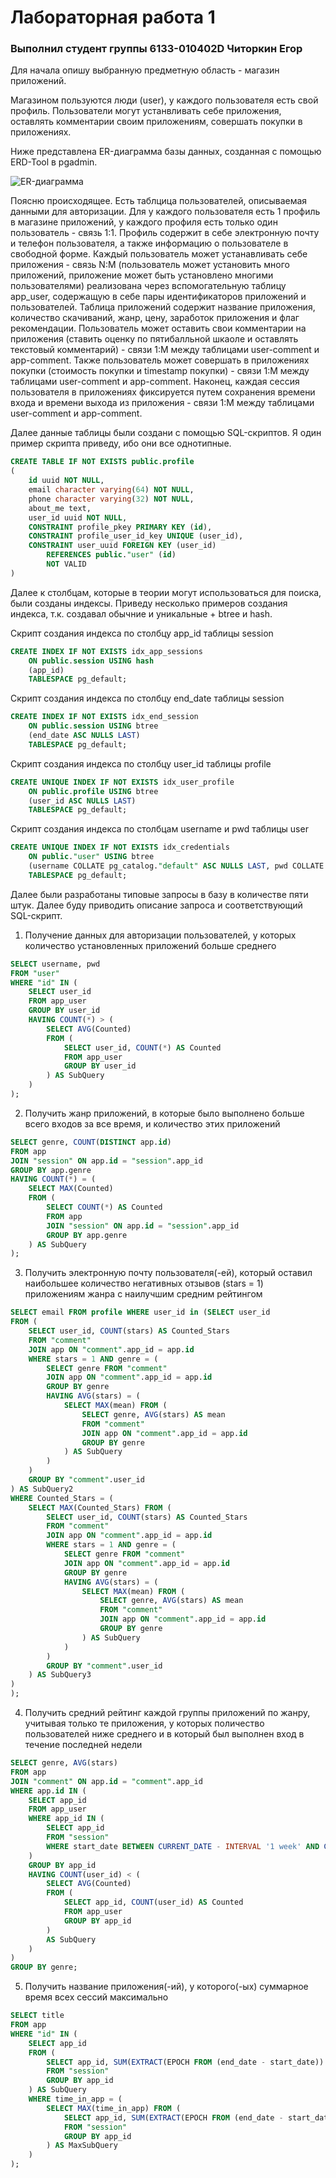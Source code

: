 # Лабораторная работа 1
### Выполнил студент группы 6133-010402D Читоркин Егор

Для начала опишу выбранную предметную область - магазин приложений.

Магазином пользуются люди (user), у каждого пользователя есть свой профиль. Пользователи могут устанвливать себе приложения, оставлять комментарии своим приложениям, совершать покупки в приложениях.

Ниже представлена ER-диаграмма базы данных, созданная с помощью ERD-Tool в pgadmin.

![ER-диаграмма](/ЛР1/img/scheme.png)

Поясню происходящее. Есть таблцица пользователей, описываемая данными для авторизации. Для у каждого пользователя есть 1 профиль в магазине приложений, у каждого профиля есть только один пользователь - связь 1:1. Профиль содержит в себе электронную почту и телефон пользователя, а также информацию о пользователе в свободной форме. Каждый пользователь может устанавливать себе приложения - связь N:M (пользователь может установить много приложений, приложение может быть установлено многими пользователями) реализована через вспомогательную таблицу app_user, содержащую в себе пары идентификаторов приложений и пользователей. Таблица приложений содержит название приложения, количество скачиваний, жанр, цену, заработок приложения и флаг рекомендации. Пользователь может оставить свои комментарии на приложения (ставить оценку по пятибалльной шкаоле и оставлять текстовый комментарий) - связи 1:М между таблицами user-comment и app-comment. Также пользователь может совершать в приложениях покупки (стоимость покупки и timestamp покупки) - связи 1:М между таблицами user-comment и app-comment. Наконец, каждая сессия пользователя в приложениях фиксируется путем сохранения времени входа и времени выхода из приложения - связи 1:М между таблицами user-comment и app-comment.

Далее данные таблицы были создани с помощью  SQL-скриптов. Я один пример скрипта приведу, ибо они все однотипные.

```sql
CREATE TABLE IF NOT EXISTS public.profile
(
    id uuid NOT NULL,
    email character varying(64) NOT NULL,
    phone character varying(32) NOT NULL,
    about_me text,
    user_id uuid NOT NULL,
    CONSTRAINT profile_pkey PRIMARY KEY (id),
    CONSTRAINT profile_user_id_key UNIQUE (user_id),
    CONSTRAINT user_uuid FOREIGN KEY (user_id)
        REFERENCES public."user" (id)
        NOT VALID
)
```

Далее к столбцам, которые в теории могут использоваться для поиска, были созданы индексы. Приведу несколько примеров создания индекса, т.к. создавал обычние и уникальные + btree и hash.

Скрипт создания индекса по столбцу app_id таблицы session
```sql
CREATE INDEX IF NOT EXISTS idx_app_sessions
    ON public.session USING hash
    (app_id)
    TABLESPACE pg_default;
```

Скрипт создания индекса по столбцу end_date таблицы session
```sql
CREATE INDEX IF NOT EXISTS idx_end_session
    ON public.session USING btree
    (end_date ASC NULLS LAST)
    TABLESPACE pg_default;
```

Скрипт создания индекса по столбцу user_id таблицы profile
```sql
CREATE UNIQUE INDEX IF NOT EXISTS idx_user_profile
    ON public.profile USING btree
    (user_id ASC NULLS LAST)
    TABLESPACE pg_default;
```

Скрипт создания индекса по столбцам username и pwd таблицы user
```sql
CREATE UNIQUE INDEX IF NOT EXISTS idx_credentials
    ON public."user" USING btree
    (username COLLATE pg_catalog."default" ASC NULLS LAST, pwd COLLATE pg_catalog."default" ASC NULLS LAST)
    TABLESPACE pg_default;
```

Далее были разработаны типовые запросы в базу в количестве пяти штук. Далее буду приводить описание запроса и соответствующий SQL-скрипт.

1. Получение данных для авторизации пользователей, у которых количество установленных  приложений больше среднего
```sql
SELECT username, pwd
FROM "user"
WHERE "id" IN (
    SELECT user_id
    FROM app_user
    GROUP BY user_id
    HAVING COUNT(*) > (
        SELECT AVG(Counted)
        FROM (
            SELECT user_id, COUNT(*) AS Counted
            FROM app_user
            GROUP BY user_id
        ) AS SubQuery
    )
);
```
2. Получить жанр приложений, в которые было выполнено больше всего входов за все время, и количество этих приложений
```sql
SELECT genre, COUNT(DISTINCT app.id)
FROM app
JOIN "session" ON app.id = "session".app_id
GROUP BY app.genre
HAVING COUNT(*) = (
    SELECT MAX(Counted)
    FROM (
        SELECT COUNT(*) AS Counted
        FROM app
        JOIN "session" ON app.id = "session".app_id
        GROUP BY app.genre
    ) AS SubQuery
);
```
3. Получить электронную почту пользователя(-ей), который оставил наибольшее количество негативных отзывов (stars = 1) приложениям жанра с наилучшим средним рейтингом
```sql
SELECT email FROM profile WHERE user_id in (SELECT user_id
FROM (
    SELECT user_id, COUNT(stars) AS Counted_Stars
    FROM "comment" 
    JOIN app ON "comment".app_id = app.id 
    WHERE stars = 1 AND genre = (
        SELECT genre FROM "comment" 
        JOIN app ON "comment".app_id = app.id 
        GROUP BY genre 
        HAVING AVG(stars) = (
            SELECT MAX(mean) FROM (
                SELECT genre, AVG(stars) AS mean 
                FROM "comment" 
                JOIN app ON "comment".app_id = app.id 
                GROUP BY genre
            ) AS SubQuery
        )
    ) 
    GROUP BY "comment".user_id
) AS SubQuery2
WHERE Counted_Stars = (
    SELECT MAX(Counted_Stars) FROM (
        SELECT user_id, COUNT(stars) AS Counted_Stars
        FROM "comment" 
        JOIN app ON "comment".app_id = app.id 
        WHERE stars = 1 AND genre = (
            SELECT genre FROM "comment" 
            JOIN app ON "comment".app_id = app.id 
            GROUP BY genre 
            HAVING AVG(stars) = (
                SELECT MAX(mean) FROM (
                    SELECT genre, AVG(stars) AS mean 
                    FROM "comment" 
                    JOIN app ON "comment".app_id = app.id 
                    GROUP BY genre
                ) AS SubQuery
            )
        ) 
        GROUP BY "comment".user_id
    ) AS SubQuery3
)
);
```
4. Получить средний рейтинг каждой группы приложений по жанру, учитывая только те приложения, у которых поличество пользователей ниже среднего и в который был выполнен вход в течение последней недели
```sql
SELECT genre, AVG(stars)
FROM app
JOIN "comment" ON app.id = "comment".app_id
WHERE app.id IN (
	SELECT app_id
	FROM app_user
	WHERE app_id IN (
		SELECT app_id
		FROM "session"
		WHERE start_date BETWEEN CURRENT_DATE - INTERVAL '1 week' AND CURRENT_DATE
	)
	GROUP BY app_id
	HAVING COUNT(user_id) < (
		SELECT AVG(Counted)
		FROM (
			SELECT app_id, COUNT(user_id) AS Counted
			FROM app_user
			GROUP BY app_id
		)
		AS SubQuery
	)
)
GROUP BY genre;
```
5. Получить название приложения(-ий), у которого(-ых) суммарное время всех сессий максимально
```sql
SELECT title
FROM app
WHERE "id" IN (
	SELECT app_id
	FROM (
		SELECT app_id, SUM(EXTRACT(EPOCH FROM (end_date - start_date)) / 3600) AS time_in_app
		FROM "session"
		GROUP BY app_id
	) AS SubQuery
	WHERE time_in_app = (
		SELECT MAX(time_in_app) FROM (
			SELECT app_id, SUM(EXTRACT(EPOCH FROM (end_date - start_date)) / 3600) AS time_in_app
			FROM "session"
			GROUP BY app_id
		) AS MaxSubQuery
	)
);
```
